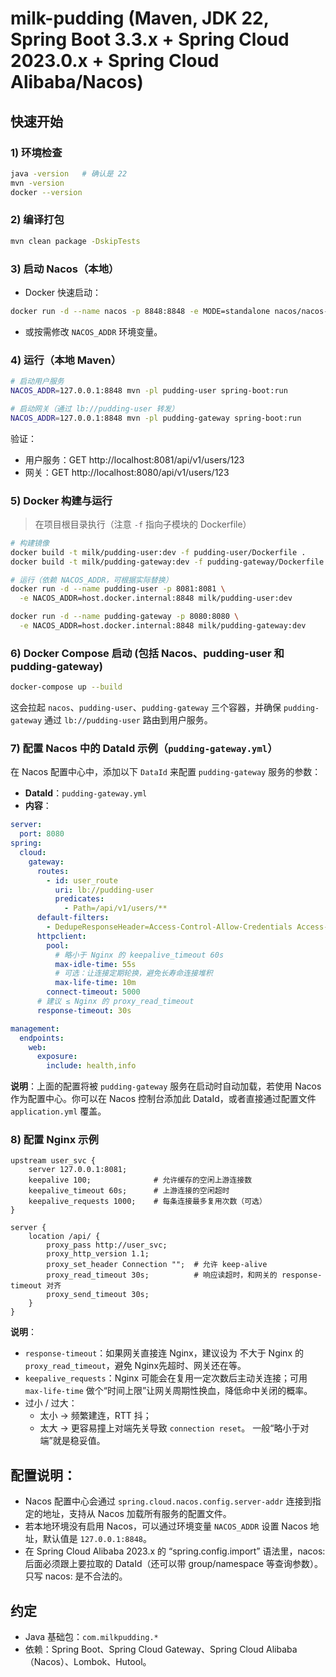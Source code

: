 # milk-pudding (Maven, JDK 22, Spring Boot 3.3.x + Spring Cloud 2023.0.x + Spring Cloud Alibaba/Nacos)

## 快速开始

### 1) 环境检查
```bash
java -version   # 确认是 22
mvn -version
docker --version
```

### 2) 编译打包
```bash
mvn clean package -DskipTests
```

### 3) 启动 Nacos（本地）
- Docker 快速启动：
```bash
docker run -d --name nacos -p 8848:8848 -e MODE=standalone nacos/nacos-server:v2.3.2
```
- 或按需修改 `NACOS_ADDR` 环境变量。

### 4) 运行（本地 Maven）
```bash
# 启动用户服务
NACOS_ADDR=127.0.0.1:8848 mvn -pl pudding-user spring-boot:run

# 启动网关（通过 lb://pudding-user 转发）
NACOS_ADDR=127.0.0.1:8848 mvn -pl pudding-gateway spring-boot:run
```
验证：
- 用户服务：GET http://localhost:8081/api/v1/users/123
- 网关：GET http://localhost:8080/api/v1/users/123

### 5) Docker 构建与运行
> 在项目根目录执行（注意 `-f` 指向子模块的 Dockerfile）

```bash
# 构建镜像
docker build -t milk/pudding-user:dev -f pudding-user/Dockerfile .
docker build -t milk/pudding-gateway:dev -f pudding-gateway/Dockerfile .

# 运行（依赖 NACOS_ADDR，可根据实际替换）
docker run -d --name pudding-user -p 8081:8081 \
  -e NACOS_ADDR=host.docker.internal:8848 milk/pudding-user:dev

docker run -d --name pudding-gateway -p 8080:8080 \
  -e NACOS_ADDR=host.docker.internal:8848 milk/pudding-gateway:dev
```

### 6) Docker Compose 启动 (包括 Nacos、pudding-user 和 pudding-gateway)
```bash
docker-compose up --build
```

这会拉起 `nacos`、`pudding-user`、`pudding-gateway` 三个容器，并确保 `pudding-gateway` 通过 `lb://pudding-user` 路由到用户服务。

### 7) 配置 Nacos 中的 DataId 示例（`pudding-gateway.yml`）
在 Nacos 配置中心中，添加以下 `DataId` 来配置 `pudding-gateway` 服务的参数：

- **DataId**：`pudding-gateway.yml`
- **内容**：
```yaml
server:
  port: 8080
spring:
  cloud:
    gateway:
      routes:
        - id: user_route
          uri: lb://pudding-user
          predicates:
            - Path=/api/v1/users/**
      default-filters:
        - DedupeResponseHeader=Access-Control-Allow-Credentials Access-Control-Allow-Origin
      httpclient:
        pool:
          # 略小于 Nginx 的 keepalive_timeout 60s
          max-idle-time: 55s
          # 可选：让连接定期轮换，避免长寿命连接堆积
          max-life-time: 10m
        connect-timeout: 5000
      # 建议 ≤ Nginx 的 proxy_read_timeout
      response-timeout: 30s

management:
  endpoints:
    web:
      exposure:
        include: health,info
```

**说明**：上面的配置将被 `pudding-gateway` 服务在启动时自动加载，若使用 Nacos 作为配置中心。你可以在 Nacos 控制台添加此 DataId，或者直接通过配置文件 `application.yml` 覆盖。

### 8) 配置 Nginx 示例
```nginx configuration
upstream user_svc {
    server 127.0.0.1:8081;
    keepalive 100;              # 允许缓存的空闲上游连接数
    keepalive_timeout 60s;      # 上游连接的空闲超时
    keepalive_requests 1000;    # 每条连接最多复用次数（可选）
}

server {
    location /api/ {
        proxy_pass http://user_svc;
        proxy_http_version 1.1;
        proxy_set_header Connection "";  # 允许 keep-alive
        proxy_read_timeout 30s;          # 响应读超时，和网关的 response-timeout 对齐
        proxy_send_timeout 30s;
    }
}
```
**说明**：
- `response-timeout`：如果网关直接连 Nginx，建议设为 不大于 Nginx 的 `proxy_read_timeout`，避免 Nginx先超时、网关还在等。
- `keepalive_requests`：Nginx 可能会在复用一定次数后主动关连接；可用 `max-life-time` 做个“时间上限”让网关周期性换血，降低命中关闭的概率。
- 过小 / 过大：
  - 太小 → 频繁建连，RTT 抖；
  - 太大 → 更容易撞上对端先关导致 `connection reset`。
  一般“略小于对端”就是稳妥值。

## 配置说明：
- Nacos 配置中心会通过 `spring.cloud.nacos.config.server-addr` 连接到指定的地址，支持从 Nacos 加载所有服务的配置文件。
- 若本地环境没有启用 Nacos，可以通过环境变量 `NACOS_ADDR` 设置 Nacos 地址，默认值是 `127.0.0.1:8848`。
- 在 Spring Cloud Alibaba 2023.x 的 “spring.config.import” 语法里，nacos: 后面必须跟上要拉取的 DataId（还可以带 group/namespace 等查询参数）。只写 nacos: 是不合法的。

## 约定
- Java 基础包：`com.milkpudding.*`
- 依赖：Spring Boot、Spring Cloud Gateway、Spring Cloud Alibaba（Nacos）、Lombok、Hutool。
